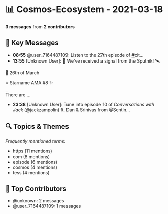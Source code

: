 # 📊 Cosmos-Ecosystem - 2021-03-18
**3 messages** from **2 contributors**

## 💬 Key Messages
- **08:55** @user_7164487109: Listen to the 27th episode of [#](https://twitter.com/hashtag/citizencosmos?src=hashtag_click)cit...
- **13:55** [Unknown User]: 📡 We've received a signal from the Sputnik!  🛰️

📆 26th of March

⭐ Starname AMA #8 ✨

There are ...
- **23:38** [Unknown User]: Tune into episode 10 of *Conversations with Jack* (@jackzampolin) ft. Dan & Srinivas from @Sentin...

## 🔍 Topics & Themes
*Frequently mentioned terms:*
- https (11 mentions)
- com (8 mentions)
- episode (6 mentions)
- cosmos (4 mentions)
- tess (4 mentions)

## 👥 Top Contributors
- @unknown: 2 messages
- @user_7164487109: 1 messages